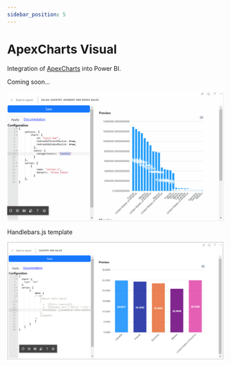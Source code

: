 ```yaml
---
sidebar_position: 5
---
```


# ApexCharts Visual

Integration of [ApexCharts](https://apexcharts.com/) into Power BI.

Coming soon...

![ApexCharts](./apexcharts-powerbi-demo.gif)

Handlebars.js template

![Handlebars.js template](./bar-chart.png)
